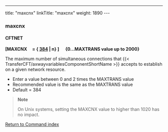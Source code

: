---
title: "maxcnx"
linkTitle: "maxcnx"
weight: 1890
---<span id="maxcnx"></span>

### maxcnx

#### CFTNET

****[MAXCNX     = { <u>384</u>
&#124; n} ]      {0...MAXTRANS value up to 2000}****

The maximum number of simultaneous connections that {{< TransferCFT/axwayvariablesComponentShortName  >}} accepts
to establish on a given network resource.

* Enter
    a value between 0 and 2 times the MAXTRANS
    value
* Recommended value is the same as the MAXTRANS value
* Default = 384

> **Note**
>
> On Unix systems, setting the MAXCNX value to higher than 1020 has no impact.

[Return to Command index](../../)
